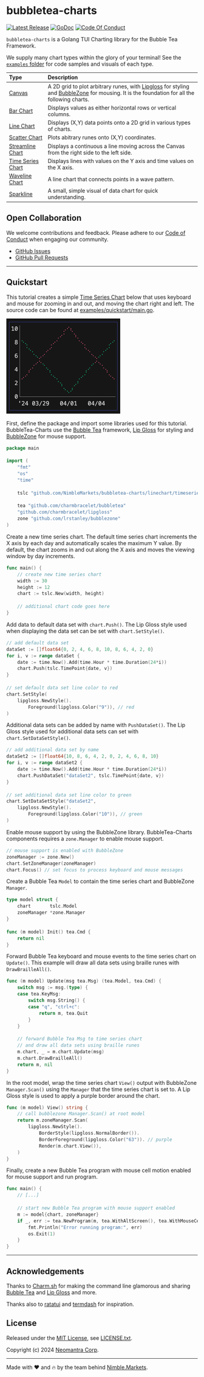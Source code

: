 # bubbletea-charts

<p>
    <a href="https://github.com/NimbleMarkets/bubbletea-charts/releases"><img src="https://img.shields.io/github/release/NimbleMarkets/bubbletea-charts.svg" alt="Latest Release"></a>
    <a href="https://pkg.go.dev/github.com/NimbleMarkets/bubbletea-charts?tab=doc"><img src="https://godoc.org/github.com/golang/gddo?status.svg" alt="GoDoc"></a>
    <a href="https://stuff.charm.sh/bubbletea/bubbletea-4k.png"><img src="https://img.shields.io/badge/Contributor%20Covenant-2.1-4baaaa.svg"  alt="Code Of Conduct"></a>
</p>

`bubbletea-charts` is a Golang TUI Charting library for the Bubble Tea Framework.

We supply many chart types within the glory of your terminal!  See the [`examples` folder](./examples/README.md) for code samples and visuals of each type.

| Type | Description |
| :-------- | :----- |
| [Canvas](./examples/README.md#canvas) | A 2D grid to plot arbitrary runes, with [Lipgloss](https://github.com/charmbracelet/lipgloss) for styling and [BubbleZone](https://github.com/lrstanley/bubblezone) for mousing.  It is the foundation for all the following charts. |
| [Bar Chart](./examples/README.md#bar-chart) | Displays values as either horizontal rows or vertical columns. |
| [Line Chart](./examples/README.md#lines) | Displays (X,Y) data points onto a 2D grid in various types of charts. |
| [Scatter Chart](./examples/README.md#scatter) | Plots abitrary runes onto (X,Y) coordinates. |
| [Streamline Chart](./examples/README.md#streaming) | Displays a continuous a line moving across the Canvas from the right side to the left side. |
| [Time Series Chart](./examples/README.md#time-series) | Displays lines with values on the Y axis and time values on the X axis. |
| [Waveline Chart](./examples/README.md#wave-line) | A line chart that connects points in a wave pattern. |
| [Sparkline](./examples/README.md#sparkline) | A small, simple visual of data chart for quick understanding. |

## Open Collaboration

We welcome contributions and feedback.  Please adhere to our [Code of Conduct](./CODE_OF_CONDUCT.md) when engaging our community.

 * [GitHub Issues](https://github.com/NimbleMarkets/bubbletea-charts/issues)
 * [GitHub Pull Requests](https://github.com/NimbleMarkets/bubbletea-charts/pulls)

---

## Quickstart

This tutorial creates a simple [Time Series Chart](https://github.com/NimbleMarkets/bubbletea-charts/blob/tony-branch/examples/linechart/timeseries/main.go) below that uses keyboard and mouse for zooming in and out, and moving the chart right and left.
The source code can be found at [examples/quickstart/main.go](./examples/quickstart/main.go). 

<img src="examples/quickstart/demo.gif" alt="quickstart gif" width='300'/>

First, define the package and import some libraries used for this tutorial. BubbleTea-Charts use the [Bubble Tea](https://github.com/charmbracelet/bubbletea) framework, [Lip Gloss](https://github.com/charmbracelet/lipgloss) for styling and [BubbleZone](https://github.com/lrstanley/bubblezone) for mouse support.

```go
package main

import (
    "fmt"
    "os"
    "time"

    tslc "github.com/NimbleMarkets/bubbletea-charts/linechart/timeserieslinechart"

    tea "github.com/charmbracelet/bubbletea"
    "github.com/charmbracelet/lipgloss"
    zone "github.com/lrstanley/bubblezone"
)
```

Create a new time series chart. The default time series chart increments the X axis by each day and automatically scales the maximum Y value.  By default, the chart zooms in and out along the X axis and moves the viewing window by day increments.

```go
func main() {
    // create new time series chart
    width := 30
    height := 12
    chart := tslc.New(width, height)

    // additional chart code goes here
}
```

Add data to default data set with `chart.Push()`.  The Lip Gloss style used when displaying the data set can be set with `chart.SetStyle()`.

```go
// add default data set
dataSet := []float64{0, 2, 4, 6, 8, 10, 8, 6, 4, 2, 0}
for i, v := range dataSet {
    date := time.Now().Add(time.Hour * time.Duration(24*i))
    chart.Push(tslc.TimePoint{date, v})
}

// set default data set line color to red
chart.SetStyle(
    lipgloss.NewStyle().
        Foreground(lipgloss.Color("9")), // red
)
```

Additional data sets can be added by name with `PushDataSet()`. The Lip Gloss style used for additional data sets can set with `chart.SetDataSetStyle()`.

```go
// add additional data set by name
dataSet2 := []float64{10, 8, 6, 4, 2, 0, 2, 4, 6, 8, 10}
for i, v := range dataSet2 {
    date := time.Now().Add(time.Hour * time.Duration(24*i))
    chart.PushDataSet("dataSet2", tslc.TimePoint{date, v})
}

// set additional data set line color to green
chart.SetDataSetStyle("dataSet2",
    lipgloss.NewStyle().
        Foreground(lipgloss.Color("10")), // green
)
```

Enable mouse support by using the BubbleZone library.  BubbleTea-Charts components requires a `zone.Manager` to enable mouse support.

```go
// mouse support is enabled with BubbleZone
zoneManager := zone.New()
chart.SetZoneManager(zoneManager)
chart.Focus() // set focus to process keyboard and mouse messages
```

Create a Bubble Tea `Model` to contain the time series chart and BubbleZone `Manager`.

```go
type model struct {
    chart       tslc.Model
    zoneManager *zone.Manager
}

func (m model) Init() tea.Cmd {
    return nil
}
```

Forward Bubble Tea keyboard and mouse events to the time series chart on `Update()`.  This example will draw all data sets using braille runes with `DrawBrailleAll()`.

```go
func (m model) Update(msg tea.Msg) (tea.Model, tea.Cmd) {
    switch msg := msg.(type) {
    case tea.KeyMsg:
        switch msg.String() {
        case "q", "ctrl+c":
            return m, tea.Quit
        }
    }

    // forward Bubble Tea Msg to time series chart
    // and draw all data sets using braille runes
    m.chart, _ = m.chart.Update(msg)
    m.chart.DrawBrailleAll()
    return m, nil
}
```

In the root model, wrap the time series chart `View()` output with BubbleZone `Manager.Scan()` using the `Manager` that the time series chart is set to.  A Lip Gloss style is used to apply a purple border around the chart.

```go
func (m model) View() string {
    // call bubblezone Manager.Scan() at root model
    return m.zoneManager.Scan(
        lipgloss.NewStyle().
            BorderStyle(lipgloss.NormalBorder()).
            BorderForeground(lipgloss.Color("63")). // purple
            Render(m.chart.View()),
    )
}
```

Finally, create a new Bubble Tea program with mouse cell motion enabled for mouse support and run program.

```go
func main() {
    // [...]

    // start new Bubble Tea program with mouse support enabled
    m := model{chart, zoneManager}
    if _, err := tea.NewProgram(m, tea.WithAltScreen(), tea.WithMouseCellMotion()).Run(); err != nil {
        fmt.Println("Error running program:", err)
        os.Exit(1)
    }
}
```

---

## Acknowledgements

Thanks to [Charm.sh](https://charm.sh) for making the command line glamorous and sharing [Bubble Tea](https://github.com/charmbracelet/bubbletea) and [Lip Gloss](https://github.com/charmbracelet/lipgloss) and more.

Thanks also to [ratatui](https://docs.rs/ratatui/latest/ratatui/index.html) and [termdash](https://github.com/mum4k/termdash) for inspiration.

## License

Released under the [MIT License](https://en.wikipedia.org/wiki/MIT_License), see [LICENSE.txt](./LICENSE.txt).

Copyright (c) 2024 [Neomantra Corp](https://www.neomantra.com).   

----
Made with :heart: and :fire: by the team behind [Nimble.Markets](https://nimble.markets).
